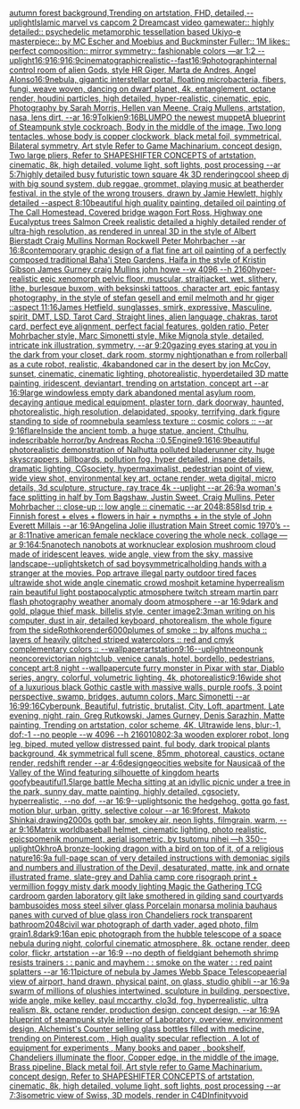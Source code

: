 [autumn forest background,Trending on artstation, FHD, detailed,](https://www.ebank.nz/aiartgenerator?category=autumn%2520forest%2520background%2CTrending%2520on%2520artstation%2C%2520FHD%2C%2520detailed%2C)[--uplight](https://www.ebank.nz/aiartgenerator?category=--uplight)[Islamic marvel vs capcom 2 Dreamcast video game](https://www.ebank.nz/aiartgenerator?category=Islamic%2520marvel%2520vs%2520capcom%25202%2520Dreamcast%2520video%2520game)[water:: highly detailed:: psychedelic metamorphic tessellation based Ukiyo-e masterpiece:: by MC Escher and Moebius and Buckminster Fuller:: 1M likes:: perfect composition:: mirror symmetry:: fashionable colors  —ar 1:2 --uplight](https://www.ebank.nz/aiartgenerator?category=water%3A%3A%2520highly%2520detailed%3A%3A%2520psychedelic%2520metamorphic%2520tessellation%2520based%2520Ukiyo-e%2520masterpiece%3A%3A%2520by%2520MC%2520Escher%2520and%2520Moebius%2520and%2520Buckminster%2520Fuller%3A%3A%25201M%2520likes%3A%3A%2520perfect%2520composition%3A%3A%2520mirror%2520symmetry%3A%3A%2520fashionable%2520colors%2520%2520%E2%80%94ar%25201%3A2%2520--uplight)[16:9](https://www.ebank.nz/aiartgenerator?category=16%3A9)[16:9](https://www.ebank.nz/aiartgenerator?category=16%3A9)[16:9](https://www.ebank.nz/aiartgenerator?category=16%3A9)[cinematographic](https://www.ebank.nz/aiartgenerator?category=cinematographic)[realistic](https://www.ebank.nz/aiartgenerator?category=realistic)[--fast](https://www.ebank.nz/aiartgenerator?category=--fast)[16:9](https://www.ebank.nz/aiartgenerator?category=16%3A9)[photograph](https://www.ebank.nz/aiartgenerator?category=photograph)[internal control room of alien Gods, style HR Giger, Marta de Andres, Angel Alonso](https://www.ebank.nz/aiartgenerator?category=internal%2520control%2520room%2520of%2520alien%2520Gods%2C%2520style%2520HR%2520Giger%2C%2520Marta%2520de%2520Andres%2C%2520Angel%2520Alonso)[16:9](https://www.ebank.nz/aiartgenerator?category=16%3A9)[nebula, gigantic interstellar portal, floating microbacteria, fibers, fungi, weave woven, dancing on dwarf planet, 4k, entanglement, octane render, houdini particles, high detailed, hyper-realistic, cinematic, epic, Photography by Sarah Morris, Hellen van Meene, Craig Mullens, artstation, nasa, lens dirt, --ar 16:9](https://www.ebank.nz/aiartgenerator?category=nebula%2C%2520gigantic%2520interstellar%2520portal%2C%2520floating%2520microbacteria%2C%2520fibers%2C%2520fungi%2C%2520weave%2520woven%2C%2520dancing%2520on%2520dwarf%2520planet%2C%25204k%2C%2520entanglement%2C%2520octane%2520render%2C%2520houdini%2520particles%2C%2520high%2520detailed%2C%2520hyper-realistic%2C%2520cinematic%2C%2520epic%2C%2520Photography%2520by%2520Sarah%2520Morris%2C%2520Hellen%2520van%2520Meene%2C%2520Craig%2520Mullens%2C%2520artstation%2C%2520nasa%2C%2520lens%2520dirt%2C%2520--ar%252016%3A9)[Tolkien](https://www.ebank.nz/aiartgenerator?category=Tolkien)[9:16](https://www.ebank.nz/aiartgenerator?category=9%3A16)[BLUMPO the newest muppet](https://www.ebank.nz/aiartgenerator?category=BLUMPO%2520the%2520newest%2520muppet)[A blueprint of Steampunk style cockroach,   Body in the middle of the image,  Two long tentacles,  whose body is copper clockwork, black metal foil, symmetrical,  Bilateral symmetry,  Art style Refer to Game Machinarium.  concept design, Two large pliers, Refer to SHAPESHIFTER CONCEPTS  of artstation, cinematic,  8k, high detailed,  volume light,  soft lights,  post processing    --ar 5:7](https://www.ebank.nz/aiartgenerator?category=A%2520blueprint%2520of%2520Steampunk%2520style%2520cockroach%2C%2520%2520%2520Body%2520in%2520the%2520middle%2520of%2520the%2520image%2C%2520%2520Two%2520long%2520tentacles%2C%2520%2520whose%2520body%2520is%2520copper%2520clockwork%2C%2520black%2520metal%2520foil%2C%2520symmetrical%2C%2520%2520Bilateral%2520symmetry%2C%2520%2520Art%2520style%2520Refer%2520to%2520Game%2520Machinarium.%2520%2520concept%2520design%2C%2520Two%2520large%2520pliers%2C%2520Refer%2520to%2520SHAPESHIFTER%2520CONCEPTS%2520%2520of%2520artstation%2C%2520cinematic%2C%2520%25208k%2C%2520high%2520detailed%2C%2520%2520volume%2520light%2C%2520%2520soft%2520lights%2C%2520%2520post%2520processing%2520%2520%2520%2520--ar%25205%3A7)[highly detailed busy futuristic town square 4k 3D rendering](https://www.ebank.nz/aiartgenerator?category=highly%2520detailed%2520busy%2520futuristic%2520town%2520square%25204k%25203D%2520rendering)[cool  sheep dj with big sound system, dub reggae, grommet, playing music at beatherder festival, in the style of the wrong trousers, drawn by Jamie Hewlett, highly detailed --aspect 8:10](https://www.ebank.nz/aiartgenerator?category=cool%2520%2520sheep%2520dj%2520with%2520big%2520sound%2520system%2C%2520dub%2520reggae%2C%2520grommet%2C%2520playing%2520music%2520at%2520beatherder%2520festival%2C%2520in%2520the%2520style%2520of%2520the%2520wrong%2520trousers%2C%2520drawn%2520by%2520Jamie%2520Hewlett%2C%2520highly%2520detailed%2520--aspect%25208%3A10)[beautiful high quality painting, detailed oil painting of The Call Homestead, Covered bridge wagon Fort Ross, Highway one Eucalyptus trees  Salmon Creek realistic detailed a highly detailed render of ultra-high resolution, as rendered in unreal 3D in the style of Albert Bierstadt Craig Mullins Norman Rockwell Peter Mohrbacher --ar 16:8](https://www.ebank.nz/aiartgenerator?category=beautiful%2520high%2520quality%2520painting%2C%2520detailed%2520oil%2520painting%2520of%2520The%2520Call%2520Homestead%2C%2520Covered%2520bridge%2520wagon%2520Fort%2520Ross%2C%2520Highway%2520one%2520Eucalyptus%2520trees%2520%2520Salmon%2520Creek%2520realistic%2520detailed%2520a%2520highly%2520detailed%2520render%2520of%2520ultra-high%2520resolution%2C%2520as%2520rendered%2520in%2520unreal%25203D%2520in%2520the%2520style%2520of%2520Albert%2520Bierstadt%2520Craig%2520Mullins%2520Norman%2520Rockwell%2520Peter%2520Mohrbacher%2520--ar%252016%3A8)[contemporary graphic design of a flat fine art oil painting of a perfectly composed traditional Baha'i Step Gardens,  Haifa in the style of Kristin Gibson James Gurney craig Mullins john howe --w 4096 --h 2160](https://www.ebank.nz/aiartgenerator?category=contemporary%2520graphic%2520design%2520of%2520a%2520flat%2520fine%2520art%2520oil%2520painting%2520of%2520a%2520perfectly%2520composed%2520traditional%2520Baha%27i%2520Step%2520Gardens%2C%2520%2520Haifa%2520in%2520the%2520style%2520of%2520Kristin%2520Gibson%2520James%2520Gurney%2520craig%2520Mullins%2520john%2520howe%2520--w%25204096%2520--h%25202160)[hyper-realistic epic xenomorph pelvic floor, muscular, straitjacket, wet, slithery, lithe, burlesque buxom, with beksinski tattoos, character art, epic fantasy photography, in the style of stefan gesell and emil melmoth and hr giger ::aspect 11:16](https://www.ebank.nz/aiartgenerator?category=hyper-realistic%2520epic%2520xenomorph%2520pelvic%2520floor%2C%2520muscular%2C%2520straitjacket%2C%2520wet%2C%2520slithery%2C%2520lithe%2C%2520burlesque%2520buxom%2C%2520with%2520beksinski%2520tattoos%2C%2520character%2520art%2C%2520epic%2520fantasy%2520photography%2C%2520in%2520the%2520style%2520of%2520stefan%2520gesell%2520and%2520emil%2520melmoth%2520and%2520hr%2520giger%2520%3A%3Aaspect%252011%3A16)[James Hetfield, sunglasses, smirk, expressive, Masculine, spirit, DMT, LSD, Tarot Card, Straight lines, alien language, chakras, tarot card, perfect eye alignment, perfect facial features, golden ratio, Peter Mohrbacher style, Marc Simonetti style, Mike Mignola style, detailed, intricate ink illustration, symmetry, --ar 9:20](https://www.ebank.nz/aiartgenerator?category=James%2520Hetfield%2C%2520sunglasses%2C%2520smirk%2C%2520expressive%2C%2520Masculine%2C%2520spirit%2C%2520DMT%2C%2520LSD%2C%2520Tarot%2520Card%2C%2520Straight%2520lines%2C%2520alien%2520language%2C%2520chakras%2C%2520tarot%2520card%2C%2520perfect%2520eye%2520alignment%2C%2520perfect%2520facial%2520features%2C%2520golden%2520ratio%2C%2520Peter%2520Mohrbacher%2520style%2C%2520Marc%2520Simonetti%2520style%2C%2520Mike%2520Mignola%2520style%2C%2520detailed%2C%2520intricate%2520ink%2520illustration%2C%2520symmetry%2C%2520--ar%25209%3A20)[gazing eyes staring at you in the dark from your closet, dark room, stormy night](https://www.ebank.nz/aiartgenerator?category=gazing%2520eyes%2520staring%2520at%2520you%2520in%2520the%2520dark%2520from%2520your%2520closet%2C%2520dark%2520room%2C%2520stormy%2520night)[jonathan e from rollerball as a cute robot, realistic, 4k](https://www.ebank.nz/aiartgenerator?category=jonathan%2520e%2520from%2520rollerball%2520as%2520a%2520cute%2520robot%2C%2520realistic%2C%25204k)[abandoned car in the desert by jon McCoy, sunset, cinematic, cinematic lighting, photorealistic, hyperdetailed 3D matte painting, iridescent, deviantart, trending on artstation, concept art --ar 16:9](https://www.ebank.nz/aiartgenerator?category=abandoned%2520car%2520in%2520the%2520desert%2520by%2520jon%2520McCoy%2C%2520sunset%2C%2520cinematic%2C%2520cinematic%2520lighting%2C%2520photorealistic%2C%2520hyperdetailed%25203D%2520matte%2520painting%2C%2520iridescent%2C%2520deviantart%2C%2520trending%2520on%2520artstation%2C%2520concept%2520art%2520--ar%252016%3A9)[large windowless empty dark abandoned mental asylum room, decaying antique medical equipment, plaster torn, dark doorway, haunted, photorealistic, high resolution, delapidated, spooky, terrifying, dark figure standing to side of room](https://www.ebank.nz/aiartgenerator?category=large%2520windowless%2520empty%2520dark%2520abandoned%2520mental%2520asylum%2520room%2C%2520decaying%2520antique%2520medical%2520equipment%2C%2520plaster%2520torn%2C%2520dark%2520doorway%2C%2520haunted%2C%2520photorealistic%2C%2520high%2520resolution%2C%2520delapidated%2C%2520spooky%2C%2520terrifying%2C%2520dark%2520figure%2520standing%2520to%2520side%2520of%2520room)[nebula seamless  texture :: cosmic colors :: --ar 9:16](https://www.ebank.nz/aiartgenerator?category=nebula%2520seamless%2520%2520texture%2520%3A%3A%2520cosmic%2520colors%2520%3A%3A%2520--ar%25209%3A16)[flare](https://www.ebank.nz/aiartgenerator?category=flare)[Inside the ancient tomb, a huge statue, ancient, Cthulhu, indescribable horror/by Andreas Rocha ::0.5](https://www.ebank.nz/aiartgenerator?category=Inside%2520the%2520ancient%2520tomb%2C%2520a%2520huge%2520statue%2C%2520ancient%2C%2520Cthulhu%2C%2520indescribable%2520horror/by%2520Andreas%2520Rocha%2520%3A%3A0.5)[Engine](https://www.ebank.nz/aiartgenerator?category=Engine)[9:16](https://www.ebank.nz/aiartgenerator?category=9%3A16)[16:9](https://www.ebank.nz/aiartgenerator?category=16%3A9)[beautiful photorealistic demonstration of Nalhutta polluted bladerunner city, huge skyscrappers, billboards, pollution fog, hyper detailed, insane details, dramatic lighting, CGsociety, hypermaximalist, pedestrian point of view, wide view shot, environmental key art, octane render, weta digital, micro details, 3d sculpture, structure, ray trace 4k --uplight --ar 26:9](https://www.ebank.nz/aiartgenerator?category=beautiful%2520photorealistic%2520demonstration%2520of%2520Nalhutta%2520polluted%2520bladerunner%2520city%2C%2520huge%2520skyscrappers%2C%2520billboards%2C%2520pollution%2520fog%2C%2520hyper%2520detailed%2C%2520insane%2520details%2C%2520dramatic%2520lighting%2C%2520CGsociety%2C%2520hypermaximalist%2C%2520pedestrian%2520point%2520of%2520view%2C%2520wide%2520view%2520shot%2C%2520environmental%2520key%2520art%2C%2520octane%2520render%2C%2520weta%2520digital%2C%2520micro%2520details%2C%25203d%2520sculpture%2C%2520structure%2C%2520ray%2520trace%25204k%2520--uplight%2520--ar%252026%3A9)[a woman's face splitting in half by Tom Bagshaw, Justin Sweet, Craig Mullins, Peter Mohrbacher :: close-up :: low angle :: cinematic --ar 2048:858](https://www.ebank.nz/aiartgenerator?category=a%2520woman%27s%2520face%2520splitting%2520in%2520half%2520by%2520Tom%2520Bagshaw%2C%2520Justin%2520Sweet%2C%2520Craig%2520Mullins%2C%2520Peter%2520Mohrbacher%2520%3A%3A%2520close-up%2520%3A%3A%2520low%2520angle%2520%3A%3A%2520cinematic%2520--ar%25202048%3A858)[lsd trip + Finnish forest + elves + flowers in hair + nympths + in the style of John Everett Millais --ar 16:9](https://www.ebank.nz/aiartgenerator?category=lsd%2520trip%2520%2B%2520Finnish%2520forest%2520%2B%2520elves%2520%2B%2520flowers%2520in%2520hair%2520%2B%2520nympths%2520%2B%2520in%2520the%2520style%2520of%2520John%2520Everett%2520Millais%2520--ar%252016%3A9)[Angelina Jolie illustration Main Street comic 1970’s --ar 8:11](https://www.ebank.nz/aiartgenerator?category=Angelina%2520Jolie%2520illustration%2520Main%2520Street%2520comic%25201970%E2%80%99s%2520--ar%25208%3A11)[native american female necklace covering the whole neck, collage —ar 9:16](https://www.ebank.nz/aiartgenerator?category=native%2520american%2520female%2520necklace%2520covering%2520the%2520whole%2520neck%2C%2520collage%2520%E2%80%94ar%25209%3A16)[4:5](https://www.ebank.nz/aiartgenerator?category=4%3A5)[nanotech nanobots at work](https://www.ebank.nz/aiartgenerator?category=nanotech%2520nanobots%2520at%2520work)[nuclear explosion mushroom cloud made of iridescent leaves, wide angle, view from the sky, massive landscape](https://www.ebank.nz/aiartgenerator?category=nuclear%2520explosion%2520mushroom%2520cloud%2520made%2520of%2520iridescent%2520leaves%2C%2520wide%2520angle%2C%2520view%2520from%2520the%2520sky%2C%2520massive%2520landscape)[--uplight](https://www.ebank.nz/aiartgenerator?category=--uplight)[sketch of sad boy](https://www.ebank.nz/aiartgenerator?category=sketch%2520of%2520sad%2520boy)[symmetrical](https://www.ebank.nz/aiartgenerator?category=symmetrical)[holding hands with a stranger at the movies. Pop art](https://www.ebank.nz/aiartgenerator?category=holding%2520hands%2520with%2520a%2520stranger%2520at%2520the%2520movies.%2520Pop%2520art)[rave illegal party outdoor tired faces ultrawide shot wide angle cinematic crowd moshpit ketamine hyperrealism rain beautiful light postapocalyptic atmosphere twitch stream martin parr flash photography  weather anomaly doom atmosphere --ar 16:9](https://www.ebank.nz/aiartgenerator?category=rave%2520illegal%2520party%2520outdoor%2520tired%2520faces%2520ultrawide%2520shot%2520wide%2520angle%2520cinematic%2520crowd%2520moshpit%2520ketamine%2520hyperrealism%2520rain%2520beautiful%2520light%2520postapocalyptic%2520atmosphere%2520twitch%2520stream%2520martin%2520parr%2520flash%2520photography%2520%2520weather%2520anomaly%2520doom%2520atmosphere%2520--ar%252016%3A9)[dark and gold, plague thief mask, billelis style, center image](https://www.ebank.nz/aiartgenerator?category=dark%2520and%2520gold%2C%2520plague%2520thief%2520mask%2C%2520billelis%2520style%2C%2520center%2520image)[2:3](https://www.ebank.nz/aiartgenerator?category=2%3A3)[man writing on his computer, dust in air, detailed keyboard, photorealism, the whole figure from the side](https://www.ebank.nz/aiartgenerator?category=man%2520writing%2520on%2520his%2520computer%2C%2520dust%2520in%2520air%2C%2520detailed%2520keyboard%2C%2520photorealism%2C%2520the%2520whole%2520figure%2520from%2520the%2520side)[Rothko](https://www.ebank.nz/aiartgenerator?category=Rothko)[render](https://www.ebank.nz/aiartgenerator?category=render)[6000](https://www.ebank.nz/aiartgenerator?category=6000)[plumes of smoke :: by alfons mucha :: layers of heavily glitched striped watercolors :: red and cmyk complementary colors :: --wallpaper](https://www.ebank.nz/aiartgenerator?category=plumes%2520of%2520smoke%2520%3A%3A%2520by%2520alfons%2520mucha%2520%3A%3A%2520layers%2520of%2520heavily%2520glitched%2520striped%2520watercolors%2520%3A%3A%2520red%2520and%2520cmyk%2520complementary%2520colors%2520%3A%3A%2520--wallpaper)[artstation](https://www.ebank.nz/aiartgenerator?category=artstation)[9:16](https://www.ebank.nz/aiartgenerator?category=9%3A16)[--uplight](https://www.ebank.nz/aiartgenerator?category=--uplight)[neonpunk neoncore](https://www.ebank.nz/aiartgenerator?category=neonpunk%2520neoncore)[victorian nightclub, venice canals, hotel, bordello, pedestrians, concept art:8 night --wallpaper](https://www.ebank.nz/aiartgenerator?category=victorian%2520nightclub%2C%2520venice%2520canals%2C%2520hotel%2C%2520bordello%2C%2520pedestrians%2C%2520concept%2520art%3A8%2520night%2520--wallpaper)[cute furry monster in Pixar with star, Diablo series, angry, colorful, volumetric lighting, 4k, photorealistic](https://www.ebank.nz/aiartgenerator?category=cute%2520furry%2520monster%2520in%2520Pixar%2520with%2520star%2C%2520Diablo%2520series%2C%2520angry%2C%2520colorful%2C%2520volumetric%2520lighting%2C%25204k%2C%2520photorealistic)[9:16](https://www.ebank.nz/aiartgenerator?category=9%3A16)[wide shot of a luxurious black Gothic castle with massive walls, purple roofs, 3 point perspective, swamp, bridges, autumn colors, Marc Simonetti --ar 16:9](https://www.ebank.nz/aiartgenerator?category=wide%2520shot%2520of%2520a%2520luxurious%2520black%2520Gothic%2520castle%2520with%2520massive%2520walls%2C%2520purple%2520roofs%2C%25203%2520point%2520perspective%2C%2520swamp%2C%2520bridges%2C%2520autumn%2520colors%2C%2520Marc%2520Simonetti%2520--ar%252016%3A9)[9:16](https://www.ebank.nz/aiartgenerator?category=9%3A16)[Cyberpunk, Beautiful, futristic, brutalist, City, Loft, apartment, Late evening, night, rain, Greg Rutkowski, James Gurney, Denis Sarazhin, Matte painting, Trending on artstation, color scheme, 4K, Ultrawide lens, blur:-1, dof:-1  --no people  --w 4096 --h 2160](https://www.ebank.nz/aiartgenerator?category=Cyberpunk%2C%2520Beautiful%2C%2520futristic%2C%2520brutalist%2C%2520City%2C%2520Loft%2C%2520apartment%2C%2520Late%2520evening%2C%2520night%2C%2520rain%2C%2520Greg%2520Rutkowski%2C%2520James%2520Gurney%2C%2520Denis%2520Sarazhin%2C%2520Matte%2520painting%2C%2520Trending%2520on%2520artstation%2C%2520color%2520scheme%2C%25204K%2C%2520Ultrawide%2520lens%2C%2520blur%3A-1%2C%2520dof%3A-1%2520%2520--no%2520people%2520%2520--w%25204096%2520--h%25202160)[1080](https://www.ebank.nz/aiartgenerator?category=1080)[2:3](https://www.ebank.nz/aiartgenerator?category=2%3A3)[a wooden explorer robot, long leg, biped, muted yellow distressed paint, ful body, dark tropical plants background, 4k symmetrical full scene, 85mm, photoreal, caustics, octane render, redshift render --ar 4:6](https://www.ebank.nz/aiartgenerator?category=a%2520wooden%2520explorer%2520robot%2C%2520long%2520leg%2C%2520biped%2C%2520muted%2520yellow%2520distressed%2520paint%2C%2520ful%2520body%2C%2520dark%2520tropical%2520plants%2520background%2C%25204k%2520symmetrical%2520full%2520scene%2C%252085mm%2C%2520photoreal%2C%2520caustics%2C%2520octane%2520render%2C%2520redshift%2520render%2520--ar%25204%3A6)[design](https://www.ebank.nz/aiartgenerator?category=design)[geocities website for  Nausicaä of the Valley of the Wind featuring silhouette of kingdom hearts goofy](https://www.ebank.nz/aiartgenerator?category=geocities%2520website%2520for%2520%2520Nausica%C3%A4%2520of%2520the%2520Valley%2520of%2520the%2520Wind%2520featuring%2520silhouette%2520of%2520kingdom%2520hearts%2520goofy)[beautiful](https://www.ebank.nz/aiartgenerator?category=beautiful)[1.5](https://www.ebank.nz/aiartgenerator?category=1.5)[large battle Mecha sitting at an idyllic picnic under a tree in the park, sunny day, matte painting, highly detailed, cgsociety, hyperrealistic, --no dof, --ar 16:9](https://www.ebank.nz/aiartgenerator?category=large%2520battle%2520Mecha%2520sitting%2520at%2520an%2520idyllic%2520picnic%2520under%2520a%2520tree%2520in%2520the%2520park%2C%2520sunny%2520day%2C%2520matte%2520painting%2C%2520highly%2520detailed%2C%2520cgsociety%2C%2520hyperrealistic%2C%2520--no%2520dof%2C%2520--ar%252016%3A9)[--uplight](https://www.ebank.nz/aiartgenerator?category=--uplight)[sonic the hedgehog, gotta go fast, motion blur, urban, gritty, selective colour --ar 16:9](https://www.ebank.nz/aiartgenerator?category=sonic%2520the%2520hedgehog%2C%2520gotta%2520go%2520fast%2C%2520motion%2520blur%2C%2520urban%2C%2520gritty%2C%2520selective%2520colour%2520--ar%252016%3A9)[forest, Makoto Shinkai,drawing](https://www.ebank.nz/aiartgenerator?category=forest%2C%2520Makoto%2520Shinkai%2Cdrawing)[2000s goth bar, smokey air,  neon lights, filmgrain, warm, --ar 9:16](https://www.ebank.nz/aiartgenerator?category=2000s%2520goth%2520bar%2C%2520smokey%2520air%2C%2520%2520neon%2520lights%2C%2520filmgrain%2C%2520warm%2C%2520--ar%25209%3A16)[Matrix world](https://www.ebank.nz/aiartgenerator?category=Matrix%2520world)[baseball helmet, cinematic lighting, photo realistic, epic](https://www.ebank.nz/aiartgenerator?category=baseball%2520helmet%2C%2520cinematic%2520lighting%2C%2520photo%2520realistic%2C%2520epic)[spomenik monument, aerial isometric, by tsutomu nihei —h 350](https://www.ebank.nz/aiartgenerator?category=spomenik%2520monument%2C%2520aerial%2520isometric%2C%2520by%2520tsutomu%2520nihei%2520%E2%80%94h%2520350)[--uplight](https://www.ebank.nz/aiartgenerator?category=--uplight)[Okhro](https://www.ebank.nz/aiartgenerator?category=Okhro)[A bronze-looking dragon with a bird on top of it, of a religious nature](https://www.ebank.nz/aiartgenerator?category=A%2520bronze-looking%2520dragon%2520with%2520a%2520bird%2520on%2520top%2520of%2520it%2C%2520of%2520a%2520religious%2520nature)[16:9](https://www.ebank.nz/aiartgenerator?category=16%3A9)[a full-page scan of very detailed instructions with demoniac sigils and numbers and illustration of the Devil, desaturated, matte, ink and ornate illustrated frame, slate-grey and Dahlia camp core risograph print + vermillion foggy misty dark moody lighting Magic the Gathering TCG card](https://www.ebank.nz/aiartgenerator?category=a%2520full-page%2520scan%2520of%2520very%2520detailed%2520instructions%2520with%2520demoniac%2520sigils%2520and%2520numbers%2520and%2520illustration%2520of%2520the%2520Devil%2C%2520desaturated%2C%2520matte%2C%2520ink%2520and%2520ornate%2520illustrated%2520frame%2C%2520slate-grey%2520and%2520Dahlia%2520camp%2520core%2520risograph%2520print%2520%2B%2520vermillion%2520foggy%2520misty%2520dark%2520moody%2520lighting%2520Magic%2520the%2520Gathering%2520TCG%2520card)[room garden laboratory  gilt lake  smothered in gilding sand courtyards bambusoides moss steel silver glass  Porcelain monarsa molinia bauhaus panes with  curved of blue glass iron Chandeliers  rock transparent bathroom](https://www.ebank.nz/aiartgenerator?category=room%2520garden%2520laboratory%2520%2520gilt%2520lake%2520%2520smothered%2520in%2520gilding%2520sand%2520courtyards%2520bambusoides%2520moss%2520steel%2520silver%2520glass%2520%2520Porcelain%2520monarsa%2520molinia%2520bauhaus%2520panes%2520with%2520%2520curved%2520of%2520blue%2520glass%2520iron%2520Chandeliers%2520%2520rock%2520transparent%2520bathroom)[2048](https://www.ebank.nz/aiartgenerator?category=2048)[civil war photograph of darth vader, aged photo, film grain](https://www.ebank.nz/aiartgenerator?category=civil%2520war%2520photograph%2520of%2520darth%2520vader%2C%2520aged%2520photo%2C%2520film%2520grain)[1.8](https://www.ebank.nz/aiartgenerator?category=1.8)[dark](https://www.ebank.nz/aiartgenerator?category=dark)[9:16](https://www.ebank.nz/aiartgenerator?category=9%3A16)[an epic photograph from the hubble telescope of a space nebula during night, colorful cinematic atmosphere, 8k, octane render, deep color, flickr, artstation --ar 16:9 --no depth of field](https://www.ebank.nz/aiartgenerator?category=an%2520epic%2520photograph%2520from%2520the%2520hubble%2520telescope%2520of%2520a%2520space%2520nebula%2520during%2520night%2C%2520colorful%2520cinematic%2520atmosphere%2C%25208k%2C%2520octane%2520render%2C%2520deep%2520color%2C%2520flickr%2C%2520artstation%2520--ar%252016%3A9%2520--no%2520depth%2520of%2520field)[giant behemoth shrimp resists trainers : : panic and mayhem : : smoke on the water : : red paint splatters --ar 16:11](https://www.ebank.nz/aiartgenerator?category=giant%2520behemoth%2520shrimp%2520resists%2520trainers%2520%3A%2520%3A%2520panic%2520and%2520mayhem%2520%3A%2520%3A%2520smoke%2520on%2520the%2520water%2520%3A%2520%3A%2520red%2520paint%2520splatters%2520--ar%252016%3A11)[picture of nebula by James Webb Space Telescope](https://www.ebank.nz/aiartgenerator?category=picture%2520of%2520nebula%2520by%2520James%2520Webb%2520Space%2520Telescope)[aerial view of airport, hand drawn, physical paint, on glass, studio ghibli --ar 16:9](https://www.ebank.nz/aiartgenerator?category=aerial%2520view%2520of%2520airport%2C%2520hand%2520drawn%2C%2520physical%2520paint%2C%2520on%2520glass%2C%2520studio%2520ghibli%2520--ar%252016%3A9)[a swarm of millions of plushies intertwined, sculpture in building, perspective, wide angle, mike kelley, paul mccarthy,  clo3d, fog, hyperrealistic, ultra realism, 8k, octane render, production design, concept design, --ar 16:9](https://www.ebank.nz/aiartgenerator?category=a%2520swarm%2520of%2520millions%2520of%2520plushies%2520intertwined%2C%2520sculpture%2520in%2520building%2C%2520perspective%2C%2520wide%2520angle%2C%2520mike%2520kelley%2C%2520paul%2520mccarthy%2C%2520%2520clo3d%2C%2520fog%2C%2520hyperrealistic%2C%2520ultra%2520realism%2C%25208k%2C%2520octane%2520render%2C%2520production%2520design%2C%2520concept%2520design%2C%2520--ar%252016%3A9)[A blueprint of steampunk style interior of Laboratory,  overview, environment  design,  Alchemist's Counter selling glass bottles filled with medicine,  trending on Pinterest.com  , High quality specular reflection , A lot of equipment for experiments , Many books and paper , bookshelf,  Chandeliers illuminate the floor, Copper  edge, in the middle of the image, Brass pipeline,  Black metal foil,  Art style refer to Game Machinarium.  concept design, Refer to SHAPESHIFTER CONCEPTS  of artstation, cinematic,  8k, high detailed,  volume light,  soft lights,  post processing    --ar 7:3](https://www.ebank.nz/aiartgenerator?category=A%2520blueprint%2520of%2520steampunk%2520style%2520interior%2520of%2520Laboratory%2C%2520%2520overview%2C%2520environment%2520%2520design%2C%2520%2520Alchemist%27s%2520Counter%2520selling%2520glass%2520bottles%2520filled%2520with%2520medicine%2C%2520%2520trending%2520on%2520Pinterest.com%2520%2520%2C%2520High%2520quality%2520specular%2520reflection%2520%2C%2520A%2520lot%2520of%2520equipment%2520for%2520experiments%2520%2C%2520Many%2520books%2520and%2520paper%2520%2C%2520bookshelf%2C%2520%2520Chandeliers%2520illuminate%2520the%2520floor%2C%2520Copper%2520%2520edge%2C%2520in%2520the%2520middle%2520of%2520the%2520image%2C%2520Brass%2520pipeline%2C%2520%2520Black%2520metal%2520foil%2C%2520%2520Art%2520style%2520refer%2520to%2520Game%2520Machinarium.%2520%2520concept%2520design%2C%2520Refer%2520to%2520SHAPESHIFTER%2520CONCEPTS%2520%2520of%2520artstation%2C%2520cinematic%2C%2520%25208k%2C%2520high%2520detailed%2C%2520%2520volume%2520light%2C%2520%2520soft%2520lights%2C%2520%2520post%2520processing%2520%2520%2520%2520--ar%25207%3A3)[isometric view of  Swiss, 3D models, render in C4D](https://www.ebank.nz/aiartgenerator?category=isometric%2520view%2520of%2520%2520Swiss%2C%25203D%2520models%2C%2520render%2520in%2520C4D)[Infinity](https://www.ebank.nz/aiartgenerator?category=Infinity)[void](https://www.ebank.nz/aiartgenerator?category=void)